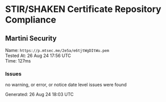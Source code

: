 # STIR/SHAKEN Certificate Repository Compliance

## Martini Security

Name: `https://p.mtsec.me/2e5a/e6tjtWgDItWu.pem`\
Tested At: 26 Aug 24 17:56 UTC\
Time: 127ms

### Issues

no warning, or error, or notice date level issues were found

Generated: 26 Aug 24 18:03 UTC